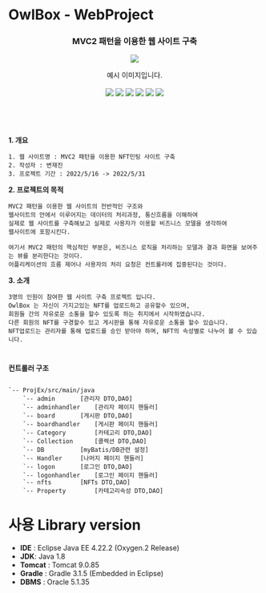 # OwlBox - WebProject
<h3 align="center"> MVC2 패턴을 이용한 웹 사이트 구축 </h3>


<p align="center">
<img src="https://user-images.githubusercontent.com/103496262/172672280-91bafc4a-8ac7-4b76-998d-d36614081679.gif">
</p>
<div align=center> 예시 이미지입니다. </div>
<br>

<div align=center> 
   	<img src="https://img.shields.io/badge/html5-E34F26?style=for-the-badge&logo=html5&logoColor=white"> 
	<img src="https://img.shields.io/badge/css-1572B6?style=for-the-badge&logo=css3&logoColor=white"> 
 	<img src="https://img.shields.io/badge/javascript-F7DF1E?style=for-the-badge&logo=javascript&logoColor=black"> 
 	<img src="https://img.shields.io/badge/java-007396?style=for-the-badge&logo=java&logoColor=white"> 
	<img src="https://img.shields.io/badge/oracle-F80000?style=for-the-badge&logo=oracle&logoColor=white">
	<img src="https://img.shields.io/badge/eclipse-IDE-F7DF1E?style=for-the-badge&logo=eclipse&logoColor=black">
	
</div>
<br><br>

<div align=center> 


</div>

#
**1. 개요**

	1. 웹 사이트명 : MVC2 패턴을 이용한 NFT민팅 사이트 구축
	2. 작성자 : 변재진
	3. 프로젝트 기간 : 2022/5/16 -> 2022/5/31

**2. 프로젝트의 목적**

	MVC2 패턴을 이용한 웹 사이트의 전반적인 구조와 
	웹사이트의 안에서 이루어지는 데이터의 처리과정, 통신흐름을 이해하여
	실제로 웹 사이트를 구축해보고 실제로 사용자가 이용할 비즈니스 모델을 생각하여 
	웹사이트에 포함시킨다.
	
	여기서 MVC2 패턴의 핵심적인 부분은, 비즈니스 로직을 처리하는 모델과 결과 화면을 보여주는 뷰를 분리한다는 것이다.
	어플리케이션의 흐름 제어나 사용자의 처리 요청은 컨트롤러에 집중된다는 것이다. 
	

**3. 소개**

	3명의 인원이 참여한 웹 사이트 구축 프로젝트 입니다. 
	OwlBox 는 자신이 가지고있는 NFT를 업로드하고 공유할수 있으며,
	회원들 간의 자유로운 소통을 할수 있도록 하는 취지에서 시작하였습니다.
	다른 회원의 NFT를 구경할수 있고 게시판을 통해 자유로운 소통을 할수 있습니다.
	NFT업로드는 관리자를 통해 업로드를 승인 받아야 하며, NFT의 속성별로 나누어 볼 수 있습니다.
	

#
**컨트롤러 구조** 
```

`-- ProjEx/src/main/java
	`-- admin	 	[관리자 DTO,DAO]
	`-- adminhandler	[관리자 페이지 핸들러]
	`-- board		[게시판 DTO,DAO]
	`-- boardhandler	[게시판 페이지 핸들러]
	`-- Category		[카테고리 DTO,DAO]
	`-- Collection		[콜렉션 DTO,DAO]
	`-- DB			[myBatis/DB관련 설정]
	`-- Handler		[나머지 페이지 핸들러]
    `-- logon		[로그인 DTO,DAO]
	`-- logonhandler	[로그인 페이지 핸들러]
	`-- nfts		[NFTs DTO,DAO]
	`-- Property		[카테고리속성 DTO,DAO]

```
	
# 사용 Library version
	
-   **IDE**  : Eclipse Java EE 4.22.2 (Oxygen.2 Release)
-   **JDK**: Java 1.8
-   **Tomcat**  : Tomcat 9.0.85
-   **Gradle**  : Gradle 3.1.5 (Embedded in Eclipse)
-   **DBMS**  : Oracle 5.1.35

